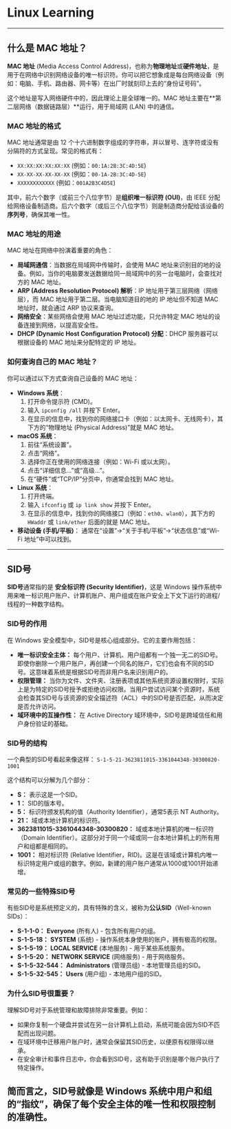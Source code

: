 # Linux Learning
---
## 什么是 MAC 地址？

**MAC 地址** (Media Access Control Address)，也称为**物理地址**或**硬件地址**，是用于在网络中识别网络设备的唯一标识符。你可以把它想象成是每台网络设备（例如：电脑、手机、路由器、网卡等）在出厂时就刻印上去的“身份证号码”。

这个地址是写入网络硬件中的，因此理论上是全球唯一的。MAC 地址主要在**第二层网络（数据链路层）**运行，用于局域网 (LAN) 中的通信。

### MAC 地址的格式

MAC 地址通常是由 12 个十六进制数字组成的字符串，并以冒号、连字符或没有分隔符的方式呈现。常见的格式有：

* `XX:XX:XX:XX:XX:XX` (例如：`00:1A:2B:3C:4D:5E`)
* `XX-XX-XX-XX-XX-XX` (例如：`00-1A-2B:3C:4D-5E`)
* `XXXXXXXXXXXX` (例如：`001A2B3C4D5E`)

其中，前六个数字（或前三个八位字节）是**组织唯一标识符 (OUI)**，由 IEEE 分配给网络设备制造商。后六个数字（或后三个八位字节）则是制造商分配给该设备的**序列号**，确保其唯一性。

### MAC 地址的用途

MAC 地址在网络中扮演着重要的角色：

* **局域网通信**：当数据在局域网中传输时，会使用 MAC 地址来识别目的地的设备。例如，当你的电脑要发送数据给同一局域网中的另一台电脑时，会查找对方的 MAC 地址。
* **ARP (Address Resolution Protocol) 解析**：IP 地址用于第三层网络（网络层），而 MAC 地址用于第二层。当电脑知道目的地的 IP 地址但不知道 MAC 地址时，就会通过 ARP 协议来查询。
* **网络安全**：某些网络会使用 MAC 地址过滤功能，只允许特定 MAC 地址的设备连接到网络，以提高安全性。
* **DHCP (Dynamic Host Configuration Protocol) 分配**：DHCP 服务器可以根据设备的 MAC 地址来分配特定的 IP 地址。

### 如何查询自己的 MAC 地址？

你可以通过以下方式查询自己设备的 MAC 地址：

* **Windows 系统**：
    1.  打开命令提示符 (CMD)。
    2.  输入 `ipconfig /all` 并按下 Enter。
    3.  在显示的信息中，找到你的网络接口卡（例如：以太网卡、无线网卡），其下方的“物理地址 (Physical Address)”就是 MAC 地址。
* **macOS 系统**：
    1.  前往“系统设置”。
    2.  点击“网络”。
    3.  选择你正在使用的网络连接（例如：Wi-Fi 或以太网）。
    4.  点击“详细信息...”或“高级...”。
    5.  在“硬件”或“TCP/IP”分页中，你通常会找到 MAC 地址。
* **Linux 系统**：
    1.  打开终端。
    2.  输入 `ifconfig` 或 `ip link show` 并按下 Enter。
    3.  在显示的信息中，找到你的网络接口（例如：`eth0`、`wlan0`），其下方的 `HWaddr` 或 `link/ether` 后面的就是 MAC 地址。
* **移动设备 (手机/平板)**：
    通常在“设置”->“关于手机/平板”->“状态信息”或“Wi-Fi 地址”中可以找到。
---
## SID号

**SID号**通常指的是 **安全标识符 (Security Identifier)**，这是 Windows 操作系统中用来唯一标识用户账户、计算机账户、用户组或在账户安全上下文下运行的进程/线程的一种数字结构。


### SID号的作用

在 Windows 安全模型中，SID号是核心组成部分。它的主要作用包括：

* **唯一标识安全主体：** 每个用户、计算机、用户组都有一个独一无二的SID号。即使你删除一个用户账户，再创建一个同名的账户，它们也会有不同的SID号。这意味着系统是根据SID号而非用户名来识别用户的。
* **权限管理：** 当你为文件、文件夹、注册表项或其他系统资源设置权限时，实际上是为特定的SID号授予或拒绝访问权限。当用户尝试访问某个资源时，系统会检查其SID号与该资源的安全描述符（ACL）中的SID号是否匹配，从而决定是否允许访问。
* **域环境中的互操作性：** 在 Active Directory 域环境中，SID号是跨域信任和用户身份验证的基础。

### SID号的结构

一个典型的SID号看起来像这样：
`S-1-5-21-3623811015-3361044348-30300820-1001`

这个结构可以分解为几个部分：

* **S：** 表示这是一个SID。
* **1：** SID的版本号。
* **5：** 标识符颁发机构的值（Authority Identifier），通常5表示 NT Authority。
* **21：** 域或本地计算机的标识符。
* **3623811015-3361044348-30300820：** 域或本地计算机的唯一标识符（Domain Identifier）。这部分对于同一个域或同一台本地计算机上的所有用户和组都是相同的。
* **1001：** 相对标识符 (Relative Identifier，RID)。这是在该域或计算机内唯一标识特定用户或组的数字。例如，新建的用户账户通常从1000或1001开始递增。


### 常见的一些特殊SID号

有些SID号是系统预定义的，具有特殊的含义，被称为**公认SID**（Well-known SIDs）：

* **S-1-1-0：** **Everyone** (所有人) - 包含所有用户的组。
* **S-1-5-18：** **SYSTEM** (系统) - 操作系统本身使用的账户，拥有极高的权限。
* **S-1-5-19：** **LOCAL SERVICE** (本地服务) - 用于某些系统服务。
* **S-1-5-20：** **NETWORK SERVICE** (网络服务) - 用于网络服务。
* **S-1-5-32-544：** **Administrators** (管理员组) - 本地管理员组的SID。
* **S-1-5-32-545：** **Users** (用户组) - 本地用户组的SID。

### 为什么SID号很重要？

理解SID号对于系统管理和故障排除非常重要。例如：

* 如果你复制一个硬盘并尝试在另一台计算机上启动，系统可能会因为SID不匹配而出现问题。
* 在域环境中迁移用户账户时，通常会保留其SID历史，以便原有权限得以继承。
* 在安全审计和事件日志中，你会看到SID号，这有助于识别是哪个账户执行了特定操作。

简而言之，SID号就像是 Windows 系统中用户和组的“指纹”，确保了每个安全主体的唯一性和权限控制的准确性。
---
